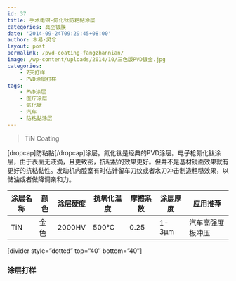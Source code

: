 ```yaml
---
id: 37
title: 手术电钳-氮化钛防粘黏涂层
categories: 真空镀膜
date: '2014-09-24T09:29:45+08:00'
author: 木易·灵兮
layout: post
permalink: /pvd-coating-fangzhannian/
image: /wp-content/uploads/2014/10/三色版PVD镀金.jpg
categories:
    - 7天打样
    - PVD涂层打样
tags:
    - PVD涂层
    - 医疗涂层
    - 氮化钛
    - 汽车
    - 防粘黏涂层
---
```


> TiN Coating

\[dropcap\]防粘黏\[/dropcap\]涂层。氮化钛是经典的PVD涂层。电子枪氮化钛涂层，由于表面无液滴，且更致密，抗粘黏的效果更好。但并不是基材镜面效果就有更好的抗粘黏性。发动机内腔室有时估计留车刀纹或者水刀冲击制造粗糙效果，以储油或者做降调亲和力。

| 涂层名称 | 颜色 | 涂层硬度 | 抗氧化温度 | 摩擦系数 | 涂层厚度 | 应用推荐 |
|---|---|---|---|---|---|---|
| TiN | 金色 | 2000HV | 500℃ | 0.25 | 1-3μm | 汽车高强度板冲压 |

\[divider style=”dotted” top=”40″ bottom=”40″\]

### 涂层打样